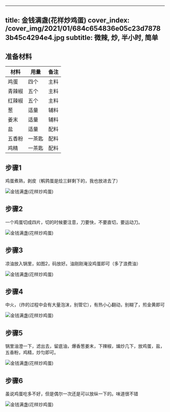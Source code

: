 
---
title: 金钱满盏(花样炒鸡蛋)
cover_index: /cover_img/2021/01/684c654836e05c23d78783b45c4294e4.jpg
subtitle: 微辣, 炒, 半小时, 简单
---

## 准备材料

| 材料     | 用量 | 备注|
| ------- | ----- | --- |
| 鸡蛋 | 四个| 主料 |
| 青辣椒 | 五个| 主料 |
| 红辣椒 | 五个| 主料 |
| 葱 | 适量| 辅料 |
| 姜末 | 适量| 辅料 |
| 盐 | 适量| 配料 |
| 五香粉 | 一茶匙| 配料 |
| 鸡精 | 一茶匙| 配料 |

## 步骤1

鸡蛋煮熟，剥皮（鹌鹑蛋是烩三鲜剩下的，我也放进去了）

![金钱满盏(花样炒鸡蛋)](https://i8.meishichina.com/attachment/recipe/201001/201001191535327.jpg?x-oss-process=style/p320) 

## 步骤2

一个鸡蛋切成四片，切的时候要注意，刀要快，不要直切，要运动刀。

![金钱满盏(花样炒鸡蛋)](https://i8.meishichina.com/attachment/recipe/201001/201001191536583.jpg?x-oss-process=style/p320) 

## 步骤3

凉油放入锅里，如图2，码放好。油刚刚淹没鸡蛋即可（多了浪费油）

![金钱满盏(花样炒鸡蛋)](https://i8.meishichina.com/attachment/recipe/201001/201001191537590.JPG?x-oss-process=style/p320) 

## 步骤4

中火，（炸的过程中会有大量泡沫，别管它），有热小心翻动，别糊了，煎金黄即可

![金钱满盏(花样炒鸡蛋)](https://i8.meishichina.com/attachment/recipe/201001/201001191539237.jpg?x-oss-process=style/p320) 

## 步骤5

锅里油澄一下，滤出去，留底油，爆香葱姜末，下辣椒，煸炒几下，放鸡蛋，盐，五香粉，鸡精，炒匀即可。

![金钱满盏(花样炒鸡蛋)](https://i8.meishichina.com/attachment/recipe/201001/201001191540319.JPG?x-oss-process=style/p320) 

## 步骤6

虽说鸡蛋吃多不好，但是偶尔一次还是可以放纵一下的。味道很不错

![金钱满盏(花样炒鸡蛋)](https://i8.meishichina.com/attachment/recipe/201001/201001191541373.jpg?x-oss-process=style/p320) 

